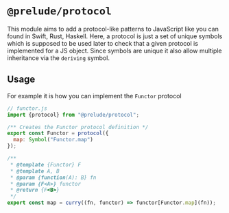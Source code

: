 # `@prelude/protocol`

This module aims to add a protocol-like patterns to JavaScript like you can found in Swift, Rust, Haskell. Here, a protocol is just a set of unique symbols which is supposed to be used later to check that a given protocol is implemented for a JS object. Since symbols are unique it also allow multiple inheritance via the `deriving` symbol.

## Usage

For example it is how you can implement the `Functor` protocol

```js
// functor.js
import {protocol} from "@prelude/protocol";

/** Creates the Functor protocol definition */
export const Functor = protocol({
  map: Symbol("Functor.map")
});

/**
 * @template {Functor} F
 * @template A, B
 * @param {function(A): B} fn
 * @param {F<A>} functor
 * @return {F<B>}
 */
export const map = curry((fn, functor) => functor[Functor.map](fn));
```
